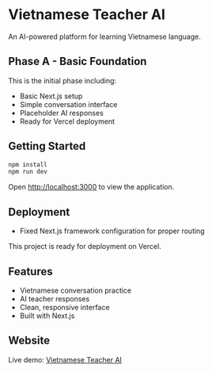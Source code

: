 # Vietnamese Teacher AI

An AI-powered platform for learning Vietnamese language.

## Phase A - Basic Foundation

This is the initial phase including:
- Basic Next.js setup
- Simple conversation interface
- Placeholder AI responses
- Ready for Vercel deployment

## Getting Started

```bash
npm install
npm run dev
```

Open [http://localhost:3000](http://localhost:3000) to view the application.

## Deployment
- Fixed Next.js framework configuration for proper routing

This project is ready for deployment on Vercel.

## Features

- Vietnamese conversation practice
- AI teacher responses
- Clean, responsive interface
- Built with Next.js

## Website

Live demo: [Vietnamese Teacher AI](https://vietnamese-teacher-ai.vercel.app)

